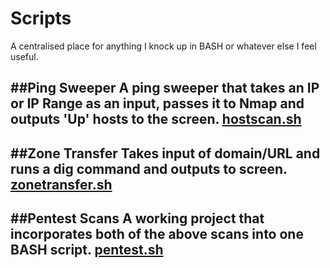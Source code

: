 # Scripts

A centralised place for anything I knock up in BASH or whatever else I feel useful. 

##Ping Sweeper
A ping sweeper that takes an IP or IP Range as an input, passes it to Nmap and outputs 'Up' hosts to the screen.
[hostscan.sh](https://github.com/InfoSecPS/scripts/blob/master/bash/hostscan.sh)
---
##Zone Transfer
Takes input of domain/URL and runs a dig command and outputs to screen.
[zonetransfer.sh](https://github.com/InfoSecPS/scripts/blob/master/bash/zonetransfer.sh)
---
##Pentest Scans
A working project that incorporates both of the above scans into one BASH script.
[pentest.sh](https://github.com/InfoSecPS/scripts/blob/master/bash/pentest.sh)
---
